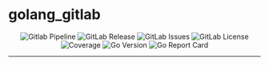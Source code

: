 <!-- This file is safe to edit. Once it exists it will not be overwritten. -->

# golang_gitlab <!-- omit in toc -->

<p align="center">
  <img alt="Gitlab Pipeline" src="https://img.shields.io/gitlab/pipeline-status/kilianpaquier%2Fcraft%2Fexamples%2Fgolang_gitlab?gitlab_url=https%3A%2F%2Fgitlab.com&branch=main&style=for-the-badge">
  <img alt="GitLab Release" src="https://img.shields.io/gitlab/v/release/kilianpaquier%2Fcraft%2Fexamples%2Fgolang_gitlab?gitlab_url=https%3A%2F%2Fgitlab.com&include_prereleases&sort=semver&style=for-the-badge">
  <img alt="GitLab Issues" src="https://img.shields.io/gitlab/issues/open/kilianpaquier%2Fcraft%2Fexamples%2Fgolang_gitlab?gitlab_url=https%3A%2F%2Fgitlab.com&style=for-the-badge">
  <img alt="GitLab License" src="https://img.shields.io/gitlab/license/kilianpaquier%2Fcraft%2Fexamples%2Fgolang_gitlab?gitlab_url=https%3A%2F%2Fgitlab.com&style=for-the-badge">
  <img alt="Coverage" src="https://img.shields.io/sonar/coverage/kilianpaquier_craft_examples_golang_gitlab/main?server=https%3A%2F%2Fsonarcloud.io&style=for-the-badge">
  <img alt="Go Version" src="https://img.shields.io/gitlab/go-mod/go-version/kilianpaquier/craft/examples/golang_gitlab/main?style=for-the-badge&label=Go+Version">
  <img alt="Go Report Card" src="https://goreportcard.com/badge/gitlab.com/kilianpaquier/craft/examples/golang_gitlab?style=for-the-badge">
</p>

---